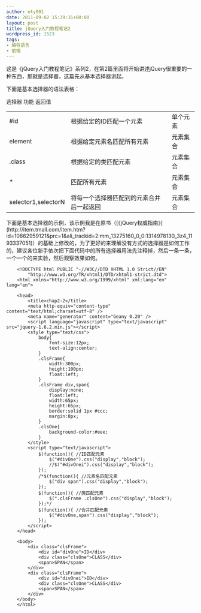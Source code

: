 ```yaml
---
author: ety001
date: 2011-09-02 15:39:31+00:00
layout: post
title: jQuery入门教程笔记2
wordpress_id: 1523
tags:
- 编程语言
- 前端
---
```


这是《jQuery入门教程笔记》系列2，在第2篇里面将开始讲述jQuery很重要的一种东西，那就是选择器，这篇先从基本选择器讲起。

下面是基本选择器的语法表格：

<table cellpadding="0" cellspacing="0" >
   <tbody >
      <tr >
         选择器
         功能
         返回值
      </tr>
      <tr >

<td >#id
</td>

<td >根据给定的ID匹配一个元素
</td>

<td >单个元素
</td>
      </tr>
      <tr >

<td >element
</td>

<td >根据给定元素名匹配所有元素
</td>

<td >元素集合
</td>
      </tr>
      <tr >

<td >.class
</td>

<td >根据给定的类匹配元素
</td>

<td >元素集合
</td>
      </tr>
      <tr >

<td >*
</td>

<td >匹配所有元素
</td>

<td >元素集合
</td>
      </tr>
      <tr >

<td >selector1,selectorN
</td>

<td >将每一个选择器匹配到的元素合并后一起返回
</td>

<td >元素集合
</td>
      </tr>
   </tbody>
</table>
<!-- more -->
下面是基本选择器的示例，该示例我是在原书（[《jQuery权威指南》](http://item.tmall.com/item.htm?id=10862959121&prc=1&ali_trackid=2:mm_13275160_0_0:1314978130_3z4_1193337051)）的基础上修改的，为了更好的来理解没有方式的选择器是如何工作的，建议各位新手依次把下面代码中的所有选择器用法先注释掉，然后一条一条，一个一个的来实验，然后观察效果如何。

```
    <!DOCTYPE html PUBLIC "-//W3C//DTD XHTML 1.0 Strict//EN"
    	"http://www.w3.org/TR/xhtml1/DTD/xhtml1-strict.dtd">
    <html xmlns="http://www.w3.org/1999/xhtml" xml:lang="en" lang="en">

    <head>
    	<title>chap2-2</title>
    	<meta http-equiv="content-type" content="text/html;charset=utf-8" />
    	<meta name="generator" content="Geany 0.20" />
    	<script language="javascript" type="text/javascript" src="jquery-1.6.2.min.js"></script>
    	<style type="text/css">
    		body{
    			font-size:12px;
    			text-align:center;			
    		}
    		.clsFrame{
    			width:300px;
    			height:100px;
    			float:left;
    		}
    		.clsFrame div,span{
    			display:none;
    			float:left;
    			width:65px;
    			height:65px;
    			border:solid 1px #ccc;
    			margin:8px;
    		}
    		.clsOne{
    			background-color:#eee;
    		}
    	</style>
    	<script type="text/javascript">
    		$(function(){ //ID匹配元素
    			$("#divOne").css("display","block");
    			//$("#divOnei").css("display","block");
    		});
    		/*$(function(){ //元素名匹配元素
    			$("div span").css("display","block");
    		});
    		$(function(){ //类匹配元素
    			$(".clsFrame .clsOne").css("display","block");
    		});*/
    		$(function(){ //合并匹配元素
    			$("#divOne,span").css("display","block");
    		});
    	</script>
    </head>

    <body>
    	<div class="clsFrame">
    		<div id="divOne">ID</div>
    		<div class="clsOne">CLASS</div>
    		<span>SPAN</span>
    	</div>
    	<div class="clsFrame">
    		<div id="divOnei">ID</div>
    		<div class="clsOne">CLASS</div>
    		<span>SPAN</span>
    	</div>
    </body>
    </html>
```

